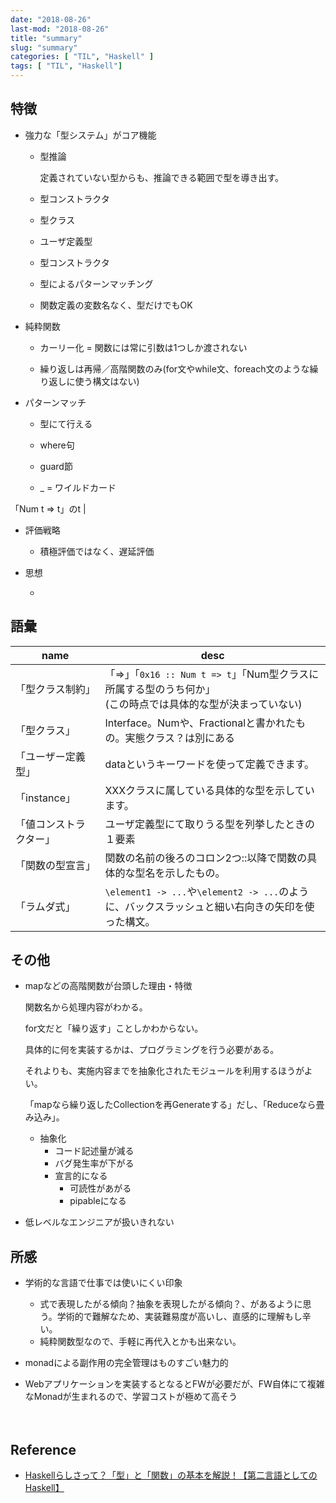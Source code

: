 ```yaml
---
date: "2018-08-26"
last-mod: "2018-08-26"
title: "summary"
slug: "summary"
categories: [ "TIL", "Haskell" ]
tags: [ "TIL", "Haskell"]
---
```




## 特徴

- 強力な「型システム」がコア機能
 
  - 型推論
    
    定義されていない型からも、推論できる範囲で型を導き出す。
    
  - 型コンストラクタ
  
  - 型クラス
  
  - ユーザ定義型
  
  - 型コンストラクタ
  
  - 型によるパターンマッチング
 
   - 関数定義の変数名なく、型だけでもOK
  
- 純粋関数

  - カーリー化 = 関数には常に引数は1つしか渡されない
  
  - 繰り返しは再帰／高階関数のみ(for文やwhile文、foreach文のような繰り返しに使う構文はない)
    
- パターンマッチ

  - 型にて行える
  
  - where句
  
  - guard節
  
  - _ = ワイルドカード
  
「Num t => t」のt |

- 評価戦略

  - 積極評価ではなく、遅延評価
  
- 思想

  - 

## 語彙

name|desc
---|---
「型クラス制約」|「=>」「`0x16 :: Num t => t`」「Num型クラスに所属する型のうち何か」<br> (この時点では具体的な型が決まっていない)
「型クラス」|Interface。Numや、Fractionalと書かれたもの。実態クラス？は別にある
「ユーザー定義型」|dataというキーワードを使って定義できます。
「instance」|XXXクラスに属している具体的な型を示しています。
「値コンストラクター」|ユーザ定義型にて取りうる型を列挙したときの１要素
「関数の型宣言」|関数の名前の後ろのコロン2つ::以降で関数の具体的な型名を示したもの。
「ラムダ式」|`\element1 -> ...`や`\element2 -> ...`のように、バックスラッシュと細い右向きの矢印を使った構文。

## その他

- mapなどの高階関数が台頭した理由・特徴

  関数名から処理内容がわかる。

  for文だと「繰り返す」ことしかわからない。

  具体的に何を実装するかは、プログラミングを行う必要がある。

  それよりも、実施内容までを抽象化されたモジュールを利用するほうがよい。

  「mapなら繰り返したCollectionを再Generateする」だし、「Reduceなら畳み込み」。

  - 抽象化
    - コード記述量が減る
    - バグ発生率が下がる
    - 宣言的になる
      - 可読性があがる
      - pipableになる

- 低レベルなエンジニアが扱いきれない

## 所感

- 学術的な言語で仕事では使いにくい印象
  - 式で表現したがる傾向？抽象を表現したがる傾向？、があるように思う。学術的で難解なため、実装難易度が高いし、直感的に理解もし辛い。
  - 純粋関数型なので、手軽に再代入とかも出来ない。

- monadによる副作用の完全管理はものすごい魅力的

- Webアプリケーションを実装するとなるとFWが必要だが、FW自体にて複雑なMonadが生まれるので、学習コストが極めて高そう
  
　
## Reference

- [Haskellらしさって？「型」と「関数」の基本を解説！【第二言語としてのHaskell】](https://employment.en-japan.com/engineerhub/entry/2017/08/25/110000)

